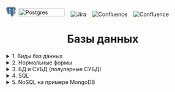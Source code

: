 <img height = '25' title= 'Postgres' src="https://github.com/kozlofAlex/kozlofAlex/blob/main/img/logo/postgresql.svg">&nbsp;
<img height = '21'  width= '120' title= 'Postgres' src="https://www.vectorlogo.zone/logos/postgresql/postgresql-wordmark.svg">&nbsp;&nbsp;&nbsp;
<img height = '25' title= 'Jira' src="https://images.ctfassets.net/8j5aqoy0ts8s/1pMpu1nvpX9yYYTD01pfjM/dc815c421e79f6b8808d998d15ea258b/logo-gradient-blue-jira.svg">&nbsp;&nbsp;&nbsp;
<img height = '25' title= 'Confluence' src="https://images.ctfassets.net/8j5aqoy0ts8s/4bu6wuFD7QjkSiUOx7WGKD/777dd93f18e57fd86c4f46789e3f20b7/logo-gradient-blue-confluence.svg">&nbsp;&nbsp;&nbsp;
<img height = '25' title= 'Confluence' src="https://www.pngfind.com/pngs/m/418-4183674_microsoft-sql-server-logo-sql-server-logo-svg.png">&nbsp;&nbsp;&nbsp;


<h1 align="center">Базы данных</h1>  
    
<details> <summary>1. Виды баз данных</summary><br></details>
<details> <summary>2. Нормальные формы</summary><br></details>   
<details> <summary>3. БД и СУБД (полулярные СУБД)</summary><br></details>
<details> <summary>4. SQL</summary><br></details>
<details> <summary>5. NoSQL на примере MongoDB</summary><br></details>

